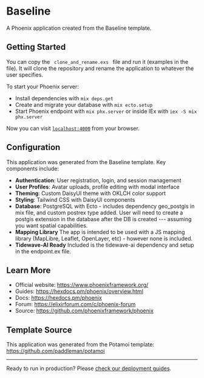 # Baseline

A Phoenix application created from the Baseline template.

## Getting Started

You can copy the <code> clone_and_rename.exs </code> file and run it (examples in the file). It will clone the repository and rename the application to whatever the user specifies.

To start your Phoenix server:

* Install dependencies with `mix deps.get`
* Create and migrate your database with `mix ecto.setup`
* Start Phoenix endpoint with `mix phx.server` or inside IEx with `iex -S mix phx.server`

Now you can visit [`localhost:4000`](http://localhost:4000) from your browser.

## Configuration

This application was generated from the Baseline template. Key components include:

* **Authentication**: User registration, login, and session management
* **User Profiles**: Avatar uploads, profile editing with modal interface
* **Theming**: Custom DaisyUI theme with OKLCH color support
* **Styling**: Tailwind CSS with DaisyUI components
* **Database**: PostgreSQL with Ecto - includes dependency geo_postgis in mix file, and custom postrex type added. User will need to create a postgis extension in the database after the DB is created --- assuming you want spatial capabilities.
* **Mapping Library** The app is intended to be used with a JS mapping library (MapLibre, Leaflet, OpenLayer, etc) - however none is included.
* **Tidewave-AI Ready** Included is the tidewave-ai dependency and setup in the endpoint.ex file.

## Learn More

* Official website: https://www.phoenixframework.org/
* Guides: https://hexdocs.pm/phoenix/overview.html
* Docs: https://hexdocs.pm/phoenix
* Forum: https://elixirforum.com/c/phoenix-forum
* Source: https://github.com/phoenixframework/phoenix

## Template Source

This application was generated from the Potamoi template:
https://github.com/paddleman/potamoi

---

Ready to run in production? Please [check our deployment guides](https://hexdocs.pm/phoenix/deployment.html).